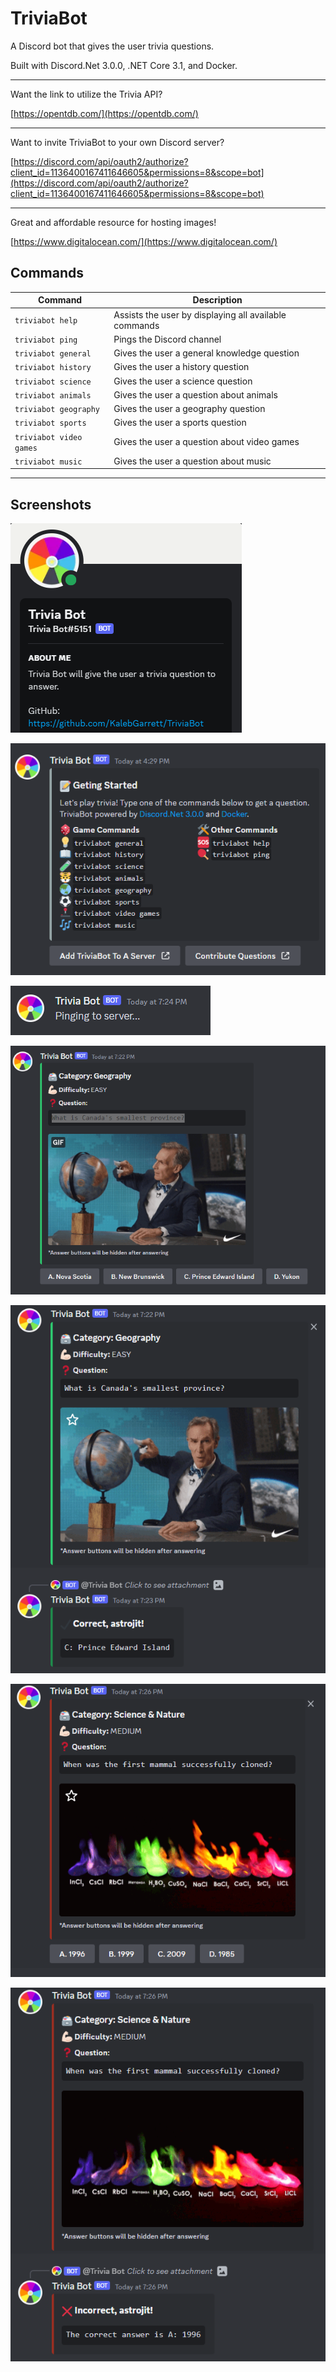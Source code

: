# TriviaBot
A Discord bot that gives the user trivia questions.

Built with Discord.Net 3.0.0, .NET Core 3.1, and Docker.

---

Want the link to utilize the Trivia API?

[https://opentdb.com/](https://opentdb.com/)

---

Want to invite TriviaBot to your own Discord server?

[https://discord.com/api/oauth2/authorize?client_id=1136400167411646605&permissions=8&scope=bot](https://discord.com/api/oauth2/authorize?client_id=1136400167411646605&permissions=8&scope=bot)

---

Great and affordable resource for hosting images!

[https://www.digitalocean.com/](https://www.digitalocean.com/)

## Commands
| Command | Description |
| ------------- | ------------- |
| `triviabot help` | Assists the user by displaying all available commands |
| `triviabot ping` | Pings the Discord channel |
| `triviabot general` | Gives the user a general knowledge question |
| `triviabot history` | Gives the user a history question |
| `triviabot science` | Gives the user a science question |
| `triviabot animals` | Gives the user a question about animals |
| `triviabot geography` | Gives the user a geography question |
| `triviabot sports` | Gives the user a sports question |
| `triviabot video games` | Gives the user a question about video games |
| `triviabot music` | Gives the user a question about music |

---

## Screenshots

![image](/Images/about.png)

![image](/Images/getting-started.png)

![image](/Images/ping.png)

![image](/Images/geography.png)

![image](/Images/geography-answered.png)

![image](/Images/science.png)

![image](/Images/science-answered.png)